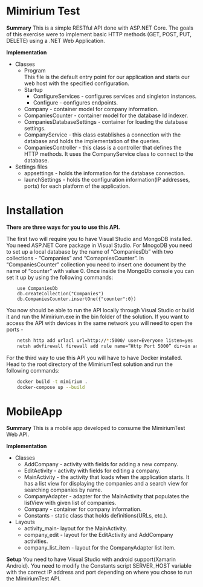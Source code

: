 # Mimirium Test

**Summary**
This is a simple RESTful API done with ASP.NET Core. The goals of this exercise were to implement basic HTTP methods 
(GET, POST, PUT, DELETE) using a .NET Web Application.

**Implementation**

  * Classes
    * Program <br />
This file is the default entry point for our application and starts our web host with the specified configuration.
    * Startup
       * ConfigureServices - configures services and singleton instances.
       * Configure - configures endpoints.
    * Company - container model for company information.
    * CompaniesCounter - container model for the database Id indexer.
    * CompaniesDatabaseSettings - container for loading the database settings.
    * CompanyService - this class establishes a connection with the database and holds the implementation of the queries.
    * CompaniesController - this class is a controller that defines the HTTP methods. It uses the CompanyService class to connect to the database.
  * Settings files
    * appsettings - holds the information for the database connection.
    * launchSettings - holds the configuration information(IP addresses, ports) for each platform of the application.


# Installation

**There are three ways for you to use this API.**

The first two will require you to have Visual Studio and MongoDB installed. You need ASP.NET Core package in 
Visual Studio. For MnogoDB you need to set up a local database by the name of “CompaniesDb” with 
two collections - “Companies” and “ComapniesCounter”. In “CompaniesCounter” collection you need to insert one 
document by the name of “counter” with value 0. Once inside the MongoDb console you can set it up by using the 
following commands:
```
    use CompaniesDb
    db.createCollection("Companies")
    db.CompaniesCounter.insertOne({"counter":0})
```
You now should be able to run the API locally through Visual Studio or build it and run the Mimirium.exe in 
the bin folder of the solution. If you want to access the API with devices in the same network you will need to 
open the ports - 
```bash
    netsh http add urlacl url=http://*:5000/ user=Everyone listen=yes
    netsh advfirewall firewall add rule name=”Http Port 5000” dir=in action=allow protocol=TCP localport=5000
```
For the third way to use this API you will have to have Docker installed. 
Head to the root directory of the MimiriumTest solution and run the following commands:
```bash
    docker build -t mimirium .
    docker-compose up --build
```

# MobileApp

**Summary**
This is a mobile app developed to consume the MimiriumTest Web API.

**Implementation**
  * Classes
    * AddCompany - activity with fields for adding a new company.
    * EditActivity - activity with fields for editing a company.
    * MainActivity - the activity that loads when the application starts. It has a list view for displaying the companies and a search view for searching companies by name.
    * CompanyAdapter - adapter for the MainActivity that populates the listView with given list of companies.
    * Company - container for company information.
    * Constants - static class that holds definitions(URLs, etc.).
  * Layouts
    * activity_main- layout for the MainActivity.
    * company_edit - layout for the EditActivity and AddCompany activities.
    * company_list_item - layout for the CompanyAdapter list item.

**Setup**
You need to have Visual Studio with android support(Xamarin Android). You need to modify the Constants script SERVER_HOST 
variable with the correct IP address and port depending on where you chose to run the MimiriumTest API.



